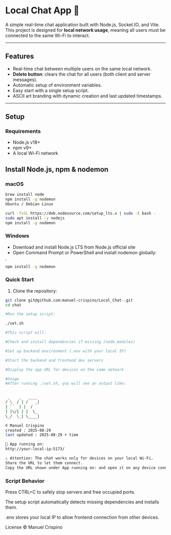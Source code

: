 # Local Chat App 🚀

A simple real-time chat application built with Node.js, Socket.IO, and Vite.  
This project is designed for **local network usage**, meaning all users must be connected to the same Wi-Fi to interact.

---

## Features

- Real-time chat between multiple users on the same local network.
- **Delete button**: clears the chat for all users (both client and server messages). 
- Automatic setup of environment variables.
- Easy start with a single setup script.
- ASCII art branding with dynamic creation and last updated timestamps.

---

## Setup

### Requirements

- Node.js v18+  
- npm v9+  
- A local Wi-Fi network


## Install Node.js, npm & nodemon

### macOS
```bash
brew install node
npm install -g nodemon
Ubuntu / Debian Linux

curl -fsSL https://deb.nodesource.com/setup_lts.x | sudo -E bash -
sudo apt install -y nodejs
npm install -g nodemon

```
### Windows

- Download and install Node.js LTS from Node.js official site
- Open Command Prompt or PowerShell and install nodemon globally:

```bash
`
npm install -g nodemon

```

### Quick Start

1. Clone the repository:

```bash
git clone git@github.com:manuel-crispino/Local_Chat-.git
cd chat

#Run the setup script:

./set.sh

#This script will:

#Check and install dependencies if missing (node_modules)

#Set up backend environment (.env with your local IP)

#Start the backend and frontend dev servers

#Display the app URL for devices on the same network

#Usage
#After running ./set.sh, you will see an output like:


 _    _   ____ 
/ \  / | /   _|
| `´  | |  / 
| |\/| | |  \_
\_/  \_| \____|

© Manuel Crispino
created : 2025-08-29
last updated : 2025-08-29 + time

🔗 App running on:
http://your-local-ip:5173/

⚠ Attention: The chat works only for devices on your local Wi-Fi.
Share the URL to let them connect.
Copy the URL shown under App running on: and open it on any device connected to the same Wi-Fi to start chatting.
```
### Script Behavior
Press CTRL+C to safely stop servers and free occupied ports.

The setup script automatically detects missing dependencies and installs them.

.env stores your local IP to allow frontend connection from other devices.

License
© Manuel Crispino